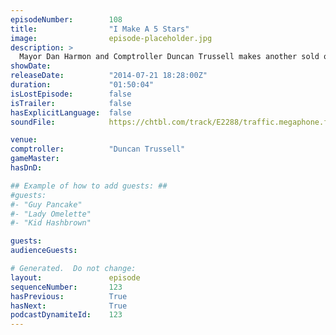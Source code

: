 ```yaml
---
episodeNumber:        108
title:                "I Make A 5 Stars"
image:                episode-placeholder.jpg
description: >
  Mayor Dan Harmon and Comptroller Duncan Trussell makes another sold out show at Nerdmelt Theater one for the ages!
showDate:             
releaseDate:          "2014-07-21 18:28:00Z"
duration:             "01:50:04"
isLostEpisode:        false
isTrailer:            false
hasExplicitLanguage:  false
soundFile:            https://chtbl.com/track/E2288/traffic.megaphone.fm/STA9185241368.mp3?updated=1556325079

venue:                
comptroller:          "Duncan Trussell"
gameMaster:           
hasDnD:               

## Example of how to add guests: ##
#guests:
#- "Guy Pancake"
#- "Lady Omelette"
#- "Kid Hashbrown"

guests:
audienceGuests:

# Generated.  Do not change:
layout:               episode
sequenceNumber:       123
hasPrevious:          True
hasNext:              True
podcastDynamiteId:    123
---
```


<!-- The episode description will be rendered here -->
<!-- Add your content below here -->

